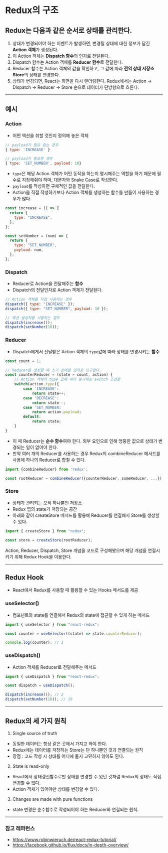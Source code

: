 # Redux의 구조

## Redux는 다음과 같은 순서로 상태를 관리한다.

1. 상태가 변경되어야 하는 이벤트가 발생하면, 변경될 상태에 대한 정보가 담긴 **Action 객체**가 생성된다.
2. 이 Action 객체는 **Dispatch 함수**의 인자로 전달된다.
3. Dispatch 함수는 Action 객체를 **Reducer 함수**로 전달한다.
4. Reducer 함수는 Action 객체의 값을 확인하고, 그 값에 따라 **전역 상태 저장소 Store**의 상태를 변경한다.
5. 상태가 변경되면, React는 화면을 다시 렌더링한다.
   Redux에서는 Action &rarr; Dispatch &rarr; Reducer &rarr; Store 순으로 데이터가 단방향으로 흐른다.

---

## 예시

### Action

- 어떤 액션을 취할 것인지 정의해 놓은 객체

```javascript
// payload가 필요 없는 경우
{ type: 'INCREASE' }

// payload가 필요한 경우
{ type: 'SET_NUMBER', payload: 10}
```

- `type`은 해당 Action 객체가 어떤 동작을 하는지 명시해주는 역할을 하기 때문에 필수로 지정해줘야 하며, 대문자와 Snake Case로 작성한다.
- `payload`를 작성하면 구체적인 값을 전달한다.
- Action을 직접 작성하기보다 Action 객체를 생성하는 함수를 만들어 사용하는 경우가 많다.

```javascript
const increase = () => {
  return {
    type: "INCREASE",
  };
};

const setNumber = (num) => {
  return {
    type: "SET_NUMBER",
    payload: num,
  };
};
```

### Dispatch

- Reducer로 Action을 전달해주는 **함수**
- Dispatch의 전달인자로 Action 객체가 전달된다.

```javascript
// Action 객체를 직접 사용하는 경우
dispatch({ type: "INCREASE" });
dispatch({ type: "SET_NUMBER", payload: 10 });

// 액션 생성자를 사용하는 경우
dispatch(increase());
dispatch(setNumber(10));
```

### Reducer

- Dispatch에게서 전달받은 Action 객체의 `type`값에 따라 상태를 변경시키는 **함수**

```javascript
const count = 1;

// Reducer를 생성할 때 초기 상태를 인자로 요구한다.
const counterReducer = (state = count, action) {
    // Action 객체의 type 값에 따라 분기하는 switch 조건문
    switch(action.type){
        case 'INCREASE':
            return state++;
        case 'DECREASE':
            return state--;
        case 'SET_NUMBER:
            return action.payload;
        default:
            return state;
    }
}
```

- 이 때 Reducer는 **순수 함수**여야 한다. 외부 요인으로 인해 엉뚱한 값으로 상태가 변경되는 일이 없어야 한다.
- 만약 여러 개의 Reducer를 사용하는 경우 Redux의 combineReducer 메서드를 사용해 하나의 Reducer로 합칠 수 있다.

```javascript
import {combineReducer} from 'redux';

const rootReducer = combineReducer({counterReducer, someReducer, ...});
```

### Store

- 상태가 관리되는 오직 하나뿐인 저장소
- Redux 앱의 state가 저장되는 공간
- 아래와 같이 createStore 메서드를 활용해 Reducer를 연결해서 Store를 생성할 수 있다.

```javascript
import { createStore } from "redux";

const store = createStore(rootReducer);
```

Action, Reducer, Dispatch, Store 개념을 코드로 구성해봤으며 해당 개념을 연결시키기 위해 Redux Hook을 이용한다.

---

## Redux Hook

- React에서 Redux를 사용할 때 활용할 수 있는 Hooks 메서드를 제공

### useSelector()

- 컴포넌트와 state를 연결해서 Redux의 state에 접근할 수 있게 하는 메서드

```javascript
import { useSelector } from "react-redux";

const counter = useSelector((state) => state.counterReducer);

console.log(counter); // 1
```

### useDispatch()

- Action 객체를 Reducer로 전달해주는 메서드

```javascript
import { useDispatch } from "react-redux";

const dispatch = useDispatch();

dispatch(increase()); // 2
dispatch(setNumber(10)); // 10
```

---

## Redux의 세 가지 원칙

1. Single source of truth

- 동일한 데이터는 항상 같은 곳에서 가지고 와야 한다.
- Redux에는 데이터를 저장하는 Store는 단 하나뿐인 것과 연결되는 원칙
- 장점 : 코드 작성 시 상태를 어디에 둘지 고민하지 않아도 된다.

2. State is read-only

- React에서 상태갱신함수로만 상태를 변경할 수 있던 것처럼 Redux의 상태도 직접 변경할 수 없다.
- Action 객체가 있어야만 상태를 변경할 수 있다.

3. Changes are made with pure functions

- state 변경은 순수함수로 작성되어야 하는 Reducer와 연결되는 원칙.

---

### 참고 레퍼런스

- https://www.robinwieruch.de/react-redux-tutorial/
- https://facebook.github.io/flux/docs/in-depth-overview/
